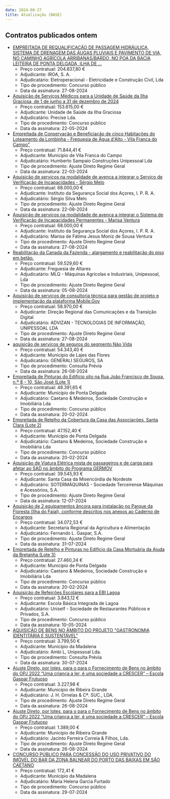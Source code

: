 ```yaml
---
date: 2024-08-27
title: Atualização (BASE)
---
```

## Contratos publicados ontem

* [EMPREITADA DE REQUALIFICAÇÃO DE PASSAGEM HIDRÁULICA, SISTEMA DE DRENAGEM DAS ÁUGAS PLUVIAIS E PAVIMENTO DE VIA, NO CAMINHO AGRÍCOLA ARRIBANAS/BARDO, NO POA DA BACIA LEITEIRA DE PONTA DELGADA, ILHA DE ...](https://www.base.gov.pt/Base4/pt/detalhe/?type=contratos&id=10889446)
  * Preço contratual: 204.837,80 €
  * Adjudicante: IROA, S. A.
  * Adjudicatário: Eletroperacional - Eletricidade e Construção Cívil, Lda
  * Tipo de procedimento: Concurso público
  * Data da assinatura: 27-08-2024
* [Aquisição de Serviços Médicos para a Unidade de Saúde da Ilha Graciosa, de 1 de junho a 31 de dezembro de 2024](https://www.base.gov.pt/Base4/pt/detalhe/?type=contratos&id=10887969)
  * Preço contratual: 153.615,00 €
  * Adjudicante: Unidade de Saúde da Ilha Graciosa
  * Adjudicatário: Precise Lda.
  * Tipo de procedimento: Concurso público
  * Data da assinatura: 22-05-2024
* [Empreitada de Conservação e Beneficiação de cinco Habitações do Loteamento da Lombinha - Freguesia de Água d'Alto - Vila Franca do Campo"](https://www.base.gov.pt/Base4/pt/detalhe/?type=contratos&id=10888666)
  * Preço contratual: 71.844,41 €
  * Adjudicante: Município de Vila Franca do Campo
  * Adjudicatário: Humberto Sampaio Construções Unipessoal Lda
  * Tipo de procedimento: Ajuste Direto Regime Geral
  * Data da assinatura: 22-03-2024
* [Aquisição de serviços na modalidade de avença a integrar o Serviço de Verificação de Incapacidades - Sérgio Melo](https://www.base.gov.pt/Base4/pt/detalhe/?type=contratos&id=10889691)
  * Preço contratual: 68.000,00 €
  * Adjudicante: Instituto da Segurança Social dos Açores, I. P. R. A.
  * Adjudicatário: Sérgio Silva Melo
  * Tipo de procedimento: Ajuste Direto Regime Geral
  * Data da assinatura: 22-08-2024
* [Aquisição de serviços na modalidade de avença a integrar o Sistema de Verificação de Incapacidades Permanentes - Marisa Ventura](https://www.base.gov.pt/Base4/pt/detalhe/?type=contratos&id=10889715)
  * Preço contratual: 68.000,00 €
  * Adjudicante: Instituto da Segurança Social dos Açores, I. P. R. A.
  * Adjudicatário: Marisa de Fátima Jesus Moniz de Sousa Ventura
  * Tipo de procedimento: Ajuste Direto Regime Geral
  * Data da assinatura: 27-08-2024
* [Reabilitação da Canada da Fazenda - alargamento e reabilitação do piso em betão.](https://www.base.gov.pt/Base4/pt/detalhe/?type=contratos&id=10889783)
  * Preço contratual: 59.529,60 €
  * Adjudicante: Freguesia de Altares
  * Adjudicatário:  MLQ - Máquinas Agrícolas e Industriais, Unipessoal,  Lda
  * Tipo de procedimento: Ajuste Direto Regime Geral
  * Data da assinatura: 05-08-2024
* [Aquisição de serviços de consultoria técnica para gestão de projeto e implementação da plataforma Mobile.Gov](https://www.base.gov.pt/Base4/pt/detalhe/?type=contratos&id=10889160)
  * Preço contratual: 58.970,00 €
  * Adjudicante: Direção Regional das Comunicações e da Transição Digital
  * Adjudicatário: ADVIZAN - TECNOLOGIAS DE INFORMAÇÃO, UNIPESSOAL LDA
  * Tipo de procedimento: Ajuste Direto Regime Geral
  * Data da assinatura: 27-08-2024
* [aquisição de serviços de seguros do segmento Não Vida](https://www.base.gov.pt/Base4/pt/detalhe/?type=contratos&id=10888186)
  * Preço contratual: 54.343,40 €
  * Adjudicante: Município de Lajes das Flores
  * Adjudicatário: GENERALI SEGUROS, SA
  * Tipo de procedimento: Consulta Prévia
  * Data da assinatura: 26-08-2024
* [Empreitada de Pinturas do Edifício sito na Rua João Francisco de Sousa, n.º 8 - 10, São José (Lote 1)](https://www.base.gov.pt/Base4/pt/detalhe/?type=contratos&id=10888272)
  * Preço contratual: 48.391,65 €
  * Adjudicante: Município de Ponta Delgada
  * Adjudicatário: Caetano & Medeiros, Sociedade Construção e Imobiliária Lda
  * Tipo de procedimento: Concurso público
  * Data da assinatura: 20-02-2024
* [Empreitada de Retelho da Cobertura da Casa das Associações, Santa Clara (Lote 2)](https://www.base.gov.pt/Base4/pt/detalhe/?type=contratos&id=10888299)
  * Preço contratual: 47.152,40 €
  * Adjudicante: Município de Ponta Delgada
  * Adjudicatário: Caetano & Medeiros, Sociedade Construção e Imobiliária Lda
  * Tipo de procedimento: Concurso público
  * Data da assinatura: 20-02-2024
* [Aquisição de Viatura Elétrica mista de passageiros e de carga para afetar ao SAD no âmbito do Programa GERMOV](https://www.base.gov.pt/Base4/pt/detalhe/?type=contratos&id=10888618)
  * Preço contratual: 39.545,93 €
  * Adjudicante: Santa Casa da Misericórdia de Nordeste
  * Adjudicatário: SOTERMÁQUINAS - Sociedade Terceirense Máquinas e Acessórios, S.A.
  * Tipo de procedimento: Ajuste Direto Regime Geral
  * Data da assinatura: 12-07-2024
* [Aquisição de 2 equipamentos âncora para instalação no Parque da Floresta (Ilha do Faial), conforme descritos nos anexos ao Caderno de Encargos](https://www.base.gov.pt/Base4/pt/detalhe/?type=contratos&id=10888853)
  * Preço contratual: 34.072,53 €
  * Adjudicante: Secretaria Regional da Agricultura e Alimentação
  * Adjudicatário: Fernando L. Gaspar, S.A.
  * Tipo de procedimento: Ajuste Direto Regime Geral
  * Data da assinatura: 31-07-2024
* [Empreitada de Retelho e Pinturas no Edifício da Casa Mortuária da Ajuda da Bretanha (Lote 3)](https://www.base.gov.pt/Base4/pt/detalhe/?type=contratos&id=10888341)
  * Preço contratual: 27.460,24 €
  * Adjudicante: Município de Ponta Delgada
  * Adjudicatário: Caetano & Medeiros, Sociedade Construção e Imobiliária Lda
  * Tipo de procedimento: Concurso público
  * Data da assinatura: 20-02-2024
* [Aquisição de Refeições Escolares para a EBI Lagoa](https://www.base.gov.pt/Base4/pt/detalhe/?type=contratos&id=10888906)
  * Preço contratual: 3.843,12 €
  * Adjudicante: Escola Básica Integrada de Lagoa
  * Adjudicatário: Uniself - Sociedade de Restaurantes Públicos e Privados, S.A.
  * Tipo de procedimento: Concurso público
  * Data da assinatura: 10-05-2024
* [AQUISIÇÃO DE BENS NO ÂMBITO DO PROJETO "GASTRONOMIA IDENTITÁRIA E SUSTENTÁVEL"](https://www.base.gov.pt/Base4/pt/detalhe/?type=contratos&id=10888850)
  * Preço contratual: 3.799,50 €
  * Adjudicante: Município da Madalena
  * Adjudicatário: Ambi L, Unipessoal Lda.
  * Tipo de procedimento: Consulta Prévia
  * Data da assinatura: 30-07-2024
* [Ajuste Direto, por lotes, para o para o Fornecimento de Bens no âmbito do OPJ 2022 “Uma criança a ler, é uma sociedade a CRESCER” – Escola Gaspar Frutuoso](https://www.base.gov.pt/Base4/pt/detalhe/?type=contratos&id=10889178)
  * Preço contratual: 3.227,98 €
  * Adjudicante: Município de Ribeira Grande
  * Adjudicatário: J. H. Ornelas & Cª. SUC., LDA.
  * Tipo de procedimento: Ajuste Direto Regime Geral
  * Data da assinatura: 26-08-2024
* [Ajuste Direto, por lotes, para o para o Fornecimento de Bens no âmbito do OPJ 2022 “Uma criança a ler, é uma sociedade a CRESCER” – Escola Gaspar Frutuoso](https://www.base.gov.pt/Base4/pt/detalhe/?type=contratos&id=10889163)
  * Preço contratual: 1.389,00 €
  * Adjudicante: Município de Ribeira Grande
  * Adjudicatário: Jacinto Ferreira Correia & Filhos, Lda.
  * Tipo de procedimento: Ajuste Direto Regime Geral
  * Data da assinatura: 26-08-2024
* [CONCURSO PÚBLICO PARA CONCESSÃO DO USO PRIVATIVO DO IMÓVEL DO BAR DA ZONA BALNEAR DO PORTO DAS BAIXAS EM SÃO CAETANO](https://www.base.gov.pt/Base4/pt/detalhe/?type=contratos&id=10889025)
  * Preço contratual: 172,41 €
  * Adjudicante: Município da Madalena
  * Adjudicatário: Maria Helena Garcia Furtado
  * Tipo de procedimento: Concurso público
  * Data da assinatura: 29-07-2024

